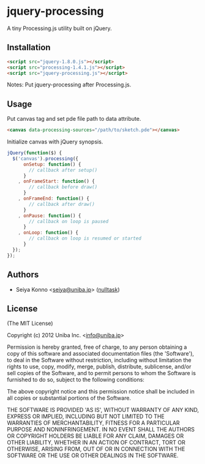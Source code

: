 # jquery-processing

  A tiny Processing.js utility built on jQuery.

## Installation

```html
<script src="jquery-1.8.0.js"></script>
<script src="processing-1.4.1.js"></script>
<script src="jquery-processing.js"></script>
```

Notes: Put jquery-processing after Processing.js.

## Usage

Put canvas tag and set pde file path to data attribute.

```html
<canvas data-processing-sources="/path/to/sketch.pde"></canvas>
```

Initialize canvas with jQuery synopsis.

```javascript
jQuery(function($) {
  $('canvas').processing({
      onSetup: function() {
        // callback after setup()
      }
    , onFrameStart: function() {
        // callback before draw()
      }
    , onFrameEnd: function() {
        // callback after draw()
      }
    , onPause: function() {
        // callback on loop is paused
      }
    , onLoop: function() {
        // callback on loop is resumed or started
      }
  });
});
```

## Authors

  - Seiya Konno &lt;seiya@uniba.jp&gt; ([nulltask](https://github.com/nulltask))

## License

(The MIT License)

Copyright (c) 2012 Uniba Inc. &lt;info@uniba.jp&gt;

Permission is hereby granted, free of charge, to any person obtaining
a copy of this software and associated documentation files (the
'Software'), to deal in the Software without restriction, including
without limitation the rights to use, copy, modify, merge, publish,
distribute, sublicense, and/or sell copies of the Software, and to
permit persons to whom the Software is furnished to do so, subject to
the following conditions:

The above copyright notice and this permission notice shall be
included in all copies or substantial portions of the Software.

THE SOFTWARE IS PROVIDED 'AS IS', WITHOUT WARRANTY OF ANY KIND,
EXPRESS OR IMPLIED, INCLUDING BUT NOT LIMITED TO THE WARRANTIES OF
MERCHANTABILITY, FITNESS FOR A PARTICULAR PURPOSE AND NONINFRINGEMENT.
IN NO EVENT SHALL THE AUTHORS OR COPYRIGHT HOLDERS BE LIABLE FOR ANY
CLAIM, DAMAGES OR OTHER LIABILITY, WHETHER IN AN ACTION OF CONTRACT,
TORT OR OTHERWISE, ARISING FROM, OUT OF OR IN CONNECTION WITH THE
SOFTWARE OR THE USE OR OTHER DEALINGS IN THE SOFTWARE.